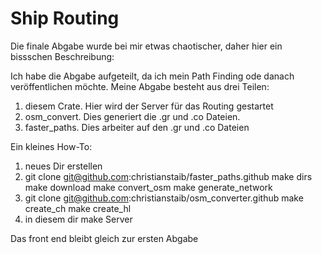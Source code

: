 # Ship Routing

Die finale Abgabe wurde bei mir etwas chaotischer, daher hier ein bissschen Beschreibung:

Ich habe die Abgabe aufgeteilt, da ich mein Path Finding ode danach veröffentlichen möchte. Meine Abgabe besteht aus drei Teilen:
1) diesem Crate. Hier wird der Server für das Routing gestartet
2) osm_convert. Dies generiert die .gr und .co Dateien.
3) faster_paths. Dies arbeiter auf den .gr und .co Dateien

Ein kleines How-To:
1) neues Dir erstellen
2) git clone git@github.com:christianstaib/faster_paths.github
    make dirs
    make download
    make convert_osm
    make generate_network
3) git clone git@github.com:christianstaib/osm_converter.github
    make create_ch
    make create_hl
4) in diesem dir make Server

Das front end bleibt gleich zur ersten Abgabe
